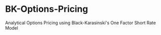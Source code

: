 # BK-Options-Pricing
Analytical Options Pricing using Black-Karasinski's One Factor Short Rate Model
